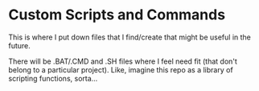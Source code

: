 # Custom Scripts and Commands
This is where I put down files that I find/create that might be useful in the future.

There will be .BAT/.CMD and .SH files where I feel need fit (that don't belong to a particular project). Like, imagine this repo as a library of scripting functions, sorta...
